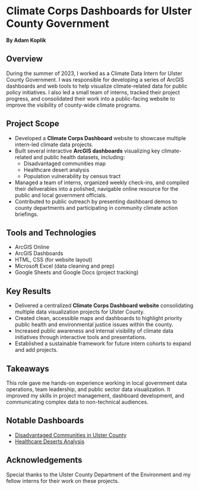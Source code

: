# Climate Corps Dashboards for Ulster County Government

**By Adam Koplik**

## Overview  
During the summer of 2023, I worked as a Climate Data Intern for Ulster County Government. I was responsible for developing a series of ArcGIS dashboards and web tools to help visualize climate-related data for public policy initiatives. I also led a small team of interns, tracked their project progress, and consolidated their work into a public-facing website to improve the visibility of county-wide climate programs.

## Project Scope  

- Developed a **Climate Corps Dashboard** website to showcase multiple intern-led climate data projects.
- Built several interactive **ArcGIS dashboards** visualizing key climate-related and public health datasets, including:
  - Disadvantaged communities map  
  - Healthcare desert analysis  
  - Population vulnerability by census tract  
- Managed a team of interns, organized weekly check-ins, and compiled their deliverables into a polished, navigable online resource for the public and local government officials.
- Contributed to public outreach by presenting dashboard demos to county departments and participating in community climate action briefings.

## Tools and Technologies  

- ArcGIS Online  
- ArcGIS Dashboards  
- HTML, CSS (for website layout)  
- Microsoft Excel (data cleaning and prep)  
- Google Sheets and Google Docs (project tracking)

## Key Results  

- Delivered a centralized **Climate Corps Dashboard website** consolidating multiple data visualization projects for Ulster County.
- Created clean, accessible maps and dashboards to highlight priority public health and environmental justice issues within the county.
- Increased public awareness and internal visibility of climate data initiatives through interactive tools and presentations.
- Established a sustainable framework for future intern cohorts to expand and add projects.

## Takeaways  

This role gave me hands-on experience working in local government data operations, team leadership, and public sector data visualization. It improved my skills in project management, dashboard development, and communicating complex data to non-technical audiences.

## Notable Dashboards  

- [Disadvantaged Communities in Ulster County](https://hamilton1812.maps.arcgis.com/apps/dashboards/d8c64e3faadf4704ae16ddd3e8cfacf2)
- [Healthcare Deserts Analysis](https://hamilton1812.maps.arcgis.com/apps/dashboards/f2e63f0f963e4dcdaa184378b36c11fb)

## Acknowledgements  

Special thanks to the Ulster County Department of the Environment and my fellow interns for their work on these projects.